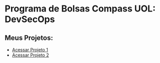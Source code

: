 # Programa de Bolsas Compass UOL: DevSecOps

## Meus Projetos:
- [Acessar Projeto 1](/Projeto_1/)  
- [Acessar Projeto 2](/Projeto_2/)  
